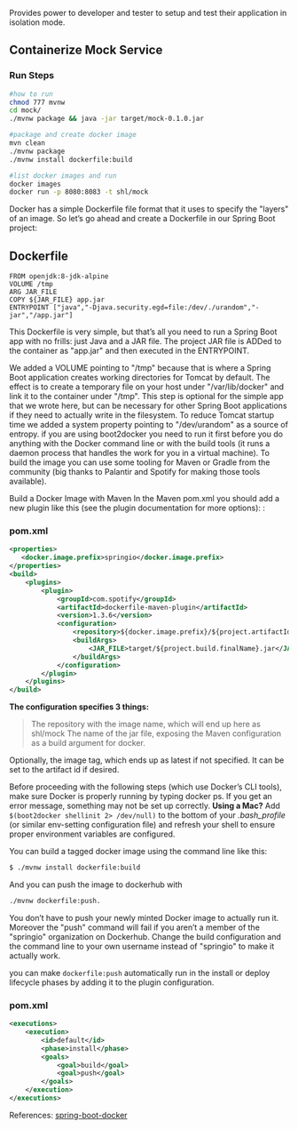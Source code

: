 Provides power to developer and tester to setup and test their application in isolation mode.
## Containerize Mock Service
### Run Steps
```sh
#how to run
chmod 777 mvnw
cd mock/
./mvnw package && java -jar target/mock-0.1.0.jar

#package and create docker image
mvn clean
./mvnw package
./mvnw install dockerfile:build

#list docker images and run
docker images
docker run -p 8080:8083 -t shl/mock
```

Docker has a simple Dockerfile file format that it uses to specify the "layers" of an image. So let’s go ahead and create a Dockerfile in our Spring Boot project:

## Dockerfile

```docker
FROM openjdk:8-jdk-alpine
VOLUME /tmp
ARG JAR_FILE
COPY ${JAR_FILE} app.jar
ENTRYPOINT ["java","-Djava.security.egd=file:/dev/./urandom","-jar","/app.jar"]
```

This Dockerfile is very simple, but that’s all you need to run a Spring Boot app with no frills: just Java and a JAR file. The project JAR file is ADDed to the container as "app.jar" and then executed in the ENTRYPOINT.

We added a VOLUME pointing to "/tmp" because that is where a Spring Boot application creates working directories for Tomcat by default. The effect is to create a temporary file on your host under "/var/lib/docker" and link it to the container under "/tmp". This step is optional for the simple app that we wrote here, but can be necessary for other Spring Boot applications if they need to actually write in the filesystem.
To reduce Tomcat startup time we added a system property pointing to "/dev/urandom" as a source of entropy.
if you are using boot2docker you need to run it first before you do anything with the Docker command line or with the build tools (it runs a daemon process that handles the work for you in a virtual machine).
To build the image you can use some tooling for Maven or Gradle from the community (big thanks to Palantir and Spotify for making those tools available).

Build a Docker Image with Maven
In the Maven pom.xml you should add a new plugin like this (see the plugin documentation for more options): :

### pom.xml

```xml
<properties>
   <docker.image.prefix>springio</docker.image.prefix>
</properties>
<build>
    <plugins>
        <plugin>
            <groupId>com.spotify</groupId>
            <artifactId>dockerfile-maven-plugin</artifactId>
            <version>1.3.6</version>
            <configuration>
                <repository>${docker.image.prefix}/${project.artifactId}</repository>
                <buildArgs>
                    <JAR_FILE>target/${project.build.finalName}.jar</JAR_FILE>
                </buildArgs>
            </configuration>
        </plugin>
    </plugins>
</build>
```
**The configuration specifies 3 things:**
> The repository with the image name, which will end up here as
> shl/mock
> The name of the jar file, exposing the Maven configuration as a build argument for docker.

Optionally, the image tag, which ends up as latest if not specified. It can be set to the artifact id if desired.

Before proceeding with the following steps (which use Docker’s CLI tools), make sure Docker is properly running by typing docker ps. If you get an error message, something may not be set up correctly. **Using a Mac?** Add ```$(boot2docker shellinit 2> /dev/null)``` to the bottom of your *.bash_profile* (or similar env-setting configuration file) and refresh your shell to ensure proper environment variables are configured.

You can build a tagged docker image using the command line like this:
```sh
$ ./mvnw install dockerfile:build
```

And you can push the image to dockerhub with
```sh
./mvnw dockerfile:push.
```

You don’t have to push your newly minted Docker image to actually run it. Moreover the "push" command will fail if you aren’t a member of the "springio" organization on Dockerhub. Change the build configuration and the command line to your own username instead of "springio" to make it actually work.

you can make ```dockerfile:push``` automatically run in the install or deploy lifecycle phases by adding it to the plugin configuration.
### pom.xml
```xml
<executions>
	<execution>
		<id>default</id>
		<phase>install</phase>
		<goals>
			<goal>build</goal>
			<goal>push</goal>
		</goals>
	</execution>
</executions>
```

References: [spring-boot-docker](https://spring.io/guides/gs/spring-boot-docker/#initial)

